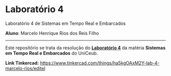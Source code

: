 # Laboratório 4
Laboratório 4 de Sistemas em Tempo Real e Embarcados

**Aluno**: Marcelo Henrique Rios dos Reis Filho

***

Este repositório se trata da resolução do [**Laboratório 4**](https://github.com/marcelohrios/lab4-stre/blob/main/pdf_202002-Lab04-STR.pdf) da matéria **Sistemas em Tempo Real e Embarcados** do UniCeub.

**Link Tinkercad:** https://www.tinkercad.com/things/ha5kgOAxM2Y-lab-4-marcelo-rios/editel